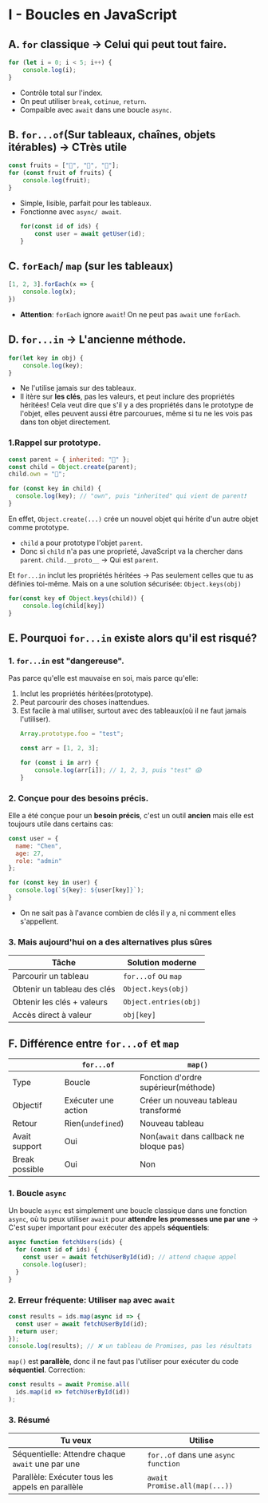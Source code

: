# I - Boucles en JavaScript
## A. ``for`` classique -> Celui qui peut tout faire.
````js
for (let i = 0; i < 5; i++) {
	console.log(i);
}
````
* Contrôle total sur l'index.
* On peut utiliser ``break``, ``cotinue``, ``return``.
* Compaible avec ``await`` dans une boucle ``async``.

## B. ``for...of``(Sur tableaux, chaînes, objets itérables) -> CTrès utile
````js
const fruits = ["🍎", "🍌", "🍊"];
for (const fruit of fruits) {
	console.log(fruit);
}
````
* Simple, lisible, parfait pour les tableaux.
* Fonctionne avec ``async/ await``.
	````js
	for(const id of ids) {
		const user = await getUser(id);
	}
	````

## C. ``forEach``/ ``map`` (sur les tableaux)
````js
[1, 2, 3].forEach(x => {
	console.log(x);
})
````
* __Attention__: ``forEach`` ignore ``await``! On ne peut pas ``await`` une ``forEach``.

## D. ``for...in`` -> L'ancienne méthode.
````js
for(let key in obj) {
	console.log(key);
}
````
* Ne l'utilise jamais sur des tableaux.
* Il itère sur __les clés__, pas les valeurs, et peut inclure des propriétés héritées!
	Cela veut dire que s'il y a des propriétés dans le prototype de l'objet, elles peuvent aussi être parcourues, même si tu ne les vois pas dans ton objet directement.

### 1.Rappel sur prototype.
````js
const parent = { inherited: "👴" };
const child = Object.create(parent);
child.own = "🧒";

for (const key in child) {
  console.log(key); // "own", puis "inherited" qui vient de parent❗️
}
````

En effet, ``Object.create(...)`` crée un nouvel objet qui hérite d'un autre objet comme prototype.
* ``child`` a pour prototype l'objet ``parent``.
* Donc si ``child`` n'a pas une proprieté, JavaScript va la chercher dans ``parent``.
	``child.__proto__`` -> Qui est ``parent``.

Et ``for...in`` inclut les propriétés héritées -> Pas seulement celles que tu as définies toi-même.
Mais on a une solution sécurisée: ``Object.keys(obj)``
````js
for(const key of Object.keys(child)) {
	console.log(child[key])
}
````


## E. Pourquoi ``for...in`` existe alors qu'il est risqué?
### 1. ``for...in`` est "dangereuse".
Pas parce qu'elle est mauvaise en soi, mais parce qu'elle:
1. Inclut les propriétés héritées(prototype).
2. Peut parcourir des choses inattendues.
3. Est facile à mal utiliser, surtout avec des tableaux(où il ne faut jamais l'utiliser).
	````js
	Array.prototype.foo = "test";

	const arr = [1, 2, 3];

	for (const i in arr) {
		console.log(arr[i]); // 1, 2, 3, puis "test" 😱
	}
	````

### 2. Conçue pour des besoins précis.
Elle a été conçue pour un __besoin précis__, c'est un outil __ancien__ mais elle est toujours utile dans certains cas:
````js
const user = {
  name: "Chen",
  age: 27,
  role: "admin"
};

for (const key in user) {
  console.log(`${key}: ${user[key]}`);
}
````
* On ne sait pas à l'avance combien de clés il y a, ni comment elles s'appellent.

### 3. Mais aujourd'hui on a des alternatives plus sûres
|Tâche|Solution moderne|
|--|--|
|Parcourir un tableau|``for...of`` ou ``map``|
|Obtenir un tableau des clés|``Object.keys(obj)``|
|Obtenir les clés + valeurs|``Object.entries(obj)``|
|Accès direct à valeur|``obj[key]``|

## F. Différence entre ``for...of`` et ``map``
||``for...of``|``map()``|
|--|--|--|
|Type|Boucle|Fonction d'ordre supérieur(méthode)|
|Objectif|Exécuter une action|Créer un nouveau tableau transformé|
|Retour|Rien(``undefined``)|Nouveau tableau|
|Avait support|Oui|Non(``await`` dans callback ne bloque pas)|
|Break possible|Oui|Non|

### 1. Boucle ``async``
Un boucle ``async`` est simplement une boucle classique dans une fonction ``async``, où tu peux utiliser ``await`` pour __attendre les promesses une par une__ -> C'est super important pour exécuter des appels __séquentiels__:
````js
async function fetchUsers(ids) {
  for (const id of ids) {
    const user = await fetchUserById(id); // attend chaque appel
    console.log(user);
  }
}
````

### 2. Erreur fréquente: Utiliser ``map`` avec ``await``
````js
const results = ids.map(async id => {
  const user = await fetchUserById(id);
  return user;
});
console.log(results); // ❌ un tableau de Promises, pas les résultats
````
``map()`` est __parallèle__, donc il ne faut pas l'utiliser pour exécuter du code __séquentiel__. Correction:
````js
const results = await Promise.all(
  ids.map(id => fetchUserById(id))
);
````

### 3. Résumé
|Tu veux|Utilise|
|--|--|
|Séquentielle: Attendre chaque ``await`` une par une|``for..of`` dans une ``async function``|
|Parallèle: Exécuter tous les appels en parallèle|``await Promise.all(map(...))``|

